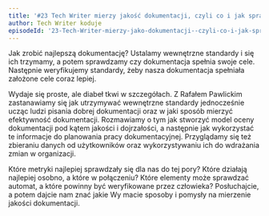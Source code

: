 ```yaml
---
title: '#23 Tech Writer mierzy jakość dokumentacji, czyli co i jak sprawdzać'
author: Tech Writer koduje
episodeId: '23-Tech-Writer-mierzy-jako-dokumentacji--czyli-co-i-jak-sprawdza-emralt'
---
```


Jak zrobić najlepszą dokumentację? Ustalamy wewnętrzne standardy i się ich
trzymamy, a potem sprawdzamy czy dokumentacja spełnia swoje cele. Następnie
weryfikujemy standardy, żeby nasza dokumentacja spełniała założone cele coraz
lepiej.

Wydaje się proste, ale diabeł tkwi w szczegółach. Z Rafałem Pawlickim
zastanawiamy się jak utrzymywać wewnętrzne standardy jednocześnie ucząc ludzi
pisania dobrej dokumentacji oraz w jaki sposób mierzyć efektywność dokumentacji.
Rozmawiamy o tym jak stworzyć model oceny dokumentacji pod kątem jakości i
dojrzałości, a następnie jak wykorzystać te informacje do planowania pracy
dokumentacyjnej. Przyglądamy się też zbieraniu danych od użytkowników oraz
wykorzystywaniu ich do wdrażania zmian w organizacji.

Które metryki najlepiej sprawdzały się dla nas do tej pory? Które działają
najlepiej osobno, a które w połączeniu? Które elementy może sprawdzać automat, a
które powinny być weryfikowane przez człowieka? Posłuchajcie, a potem dajcie nam
znać jakie Wy macie sposoby i pomysły na mierzenie jakości dokumentacji.
